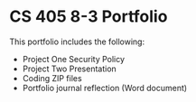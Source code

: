 # CS 405 8-3 Portfolio

This portfolio includes the following:
- Project One Security Policy
- Project Two Presentation
- Coding ZIP files
- Portfolio journal reflection (Word document)
